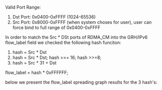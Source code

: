  
Valid Port Range:
1. Dst Port: 0x0400-0xFFFF (1024-65536)
2. Src Port: 0x8000-0xFFFF (when system choses for user), user can force bind to full range of 0x0400-0xFFFF

In order to match the Src * DSt ports of RDMA_CM into the GRH/IPv6 flow_label field we checked the following hash funciton:
1. hash = Src * Dst
2. hash = Src * Dst; hash >>= 16; hash >>=8;
3. hash = Src * 31 + Dst

flow_label = hash * 0xFFFFFF;

below we present the flow_label spreading graph results for the 3 hash's:
